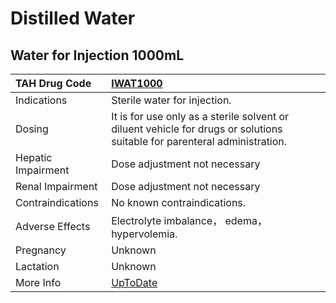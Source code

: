 # Distilled Water

## Water for Injection 1000mL

| TAH Drug Code      | [IWAT1000](https://www.tahsda.org.tw/drugs/hissearch.php?drug_code=IWAT1000)                                              |
|:-------------------|:--------------------------------------------------------------------------------------------------------------------------|
| Indications        | Sterile water for injection.                                                                                              |
| Dosing             | It is for use only as a sterile solvent or diluent vehicle for drugs or solutions suitable for parenteral administration. |
| Hepatic Impairment | Dose adjustment not necessary                                                                                             |
| Renal Impairment   | Dose adjustment not necessary                                                                                             |
| Contraindications  | No known contraindications.                                                                                               |
| Adverse Effects    | Electrolyte imbalance， edema， hypervolemia.                                                                             |
| Pregnancy          | Unknown                                                                                                                   |
| Lactation          | Unknown                                                                                                                   |
| More Info          | [UpToDate](https://www.uptodate.com/contents/distilled-water-drug-information)                                            |

